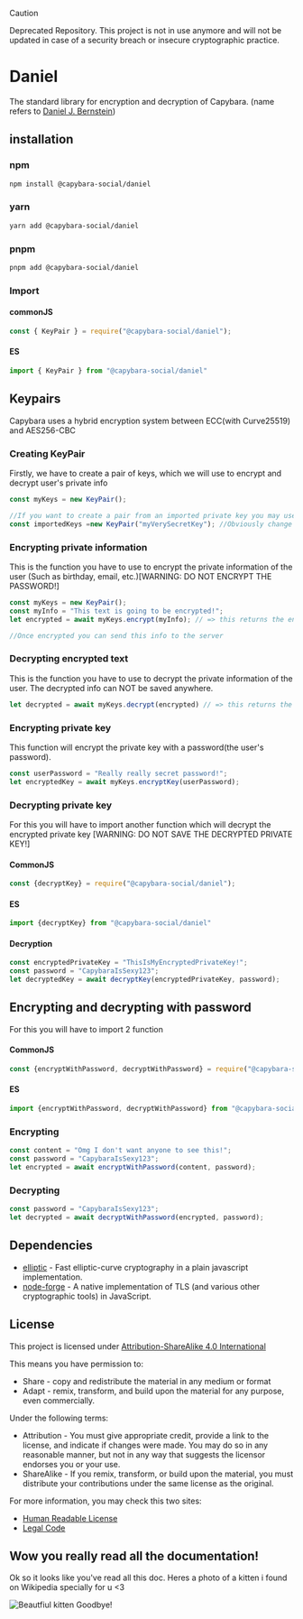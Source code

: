 > [!CAUTION]
> Deprecated Repository. This project is not in use anymore and will not be updated in case of a security breach or insecure cryptographic practice.


# Daniel 

The standard library for encryption and decryption of Capybara.
(name refers to [Daniel J. Bernstein](https://en.wikipedia.org/wiki/Daniel_J._Bernstein))


## installation


### npm
```bash
npm install @capybara-social/daniel
```

### yarn
```bash
yarn add @capybara-social/daniel
```

### pnpm
```bash
pnpm add @capybara-social/daniel
```


### Import

#### commonJS
```js
const { KeyPair } = require("@capybara-social/daniel");
```

#### ES
```js
import { KeyPair } from "@capybara-social/daniel"
```

## Keypairs

Capybara uses a hybrid encryption system between ECC(with Curve25519) and AES256-CBC

### Creating KeyPair
Firstly, we have to create a pair of keys, which we will use to encrypt and decrypt user's private info
```js
const myKeys = new KeyPair();

//If you want to create a pair from an imported private key you may use it like this
const importedKeys =new KeyPair("myVerySecretKey"); //Obviously change the "myVerySecretKey" with the imported private key
```

### Encrypting private information

This is the function you have to use to encrypt the private information of the user (Such as birthday, email, etc.)\[WARNING: DO NOT ENCRYPT THE PASSWORD!\]

```js
const myKeys = new KeyPair();
const myInfo = "This text is going to be encrypted!";
let encrypted = await myKeys.encrypt(myInfo); // => this returns the encrypted text

//Once encrypted you can send this info to the server
```

### Decrypting encrypted text

This is the function you have to use to decrypt the private information of the user. The decrypted info can NOT be saved anywhere. 
```js
let decrypted = await myKeys.decrypt(encrypted) // => this returns the decrypted text or throw an error 
```
### Encrypting private key
This function will encrypt the private key with a password(the user's password).
```js
const userPassword = "Really really secret password!";
let encryptedKey = await myKeys.encryptKey(userPassword);
``` 

### Decrypting private key
For this you will have to import another function which will decrypt the encrypted private key
\[WARNING: DO NOT SAVE THE DECRYPTED PRIVATE KEY!\]
#### CommonJS
```js
const {decryptKey} = require("@capybara-social/daniel");
```
#### ES
```js
import {decryptKey} from "@capybara-social/daniel"
```


#### Decryption
```js
const encryptedPrivateKey = "ThisIsMyEncryptedPrivateKey!";
const password = "CapybaraIsSexy123";
let decryptedKey = await decryptKey(encryptedPrivateKey, password);
```

## Encrypting and decrypting with password

For this you will have to import 2 function
#### CommonJS
```js
const {encryptWithPassword, decryptWithPassword} = require("@capybara-social/daniel");
```
#### ES
```js
import {encryptWithPassword, decryptWithPassword} from "@capybara-social/daniel"
```


### Encrypting
```js
const content = "Omg I don't want anyone to see this!";
const password = "CapybaraIsSexy123";
let encrypted = await encryptWithPassword(content, password);
```

### Decrypting
```js
const password = "CapybaraIsSexy123";
let decrypted = await decryptWithPassword(encrypted, password);
```

## Dependencies

* [elliptic](https://www.npmjs.com/package/elliptic) - Fast elliptic-curve cryptography in a plain javascript implementation.
* [node-forge](https://www.npmjs.com/package/node-forge) - A native implementation of TLS (and various other cryptographic tools) in JavaScript.

## License

This project is licensed under [Attribution-ShareAlike 4.0 International](https://creativecommons.org/licenses/by-sa/4.0/)

This means you have permission to:
* Share - copy and redistribute the material in any medium or format 
* Adapt - remix, transform, and build upon the material
for any purpose, even commercially. 

Under the following terms: 
* Attribution - You must give appropriate credit, provide a link to the license, and indicate if changes were made. You may do so in any reasonable manner, but not in any way that suggests the licensor endorses you or your use. 
* ShareAlike - If you remix, transform, or build upon the material, you must distribute your contributions under the same license as the original. 


For more information, you may check this two sites:

* [Human Readable License](https://creativecommons.org/licenses/by-sa/4.0/)
* [Legal Code](https://creativecommons.org/licenses/by-sa/4.0/legalcode)


## Wow you really read all the documentation!

Ok so it looks like you've read all this doc. 
Heres a photo of a kitten i found on Wikipedia specially for u <3

![Beautfiul kitten](https://upload.wikimedia.org/wikipedia/commons/b/b7/White_kitten.jpg)
Goodbye!
